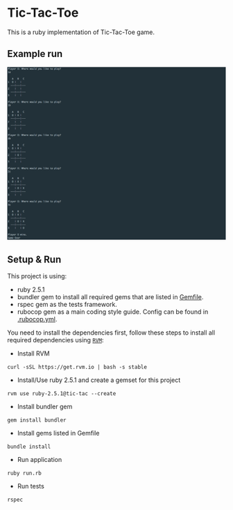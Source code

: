 # Tic-Tac-Toe


This is a ruby implementation of Tic-Tac-Toe game.


## Example run

[![EXAMPLE](https://github.com/hyoussef79/tic-tac/raw/master/assets/example.png)](https://github.com/hyoussef79/tic-tac)

## Setup & Run

This project is using:

+ ruby 2.5.1
+ bundler gem to install all required gems that are listed in [Gemfile][1].
+ rspec gem as the tests framework.
+ rubocop gem as a main coding style guide. Config can be found in [.rubocop.yml][2].



You need to install the dependencies first, follow these steps to install all required dependencies using [`RVM`][3]:

+ Install RVM

```shell
curl -sSL https://get.rvm.io | bash -s stable
```

+ Install/Use ruby 2.5.1 and create a gemset for this project

```shell
rvm use ruby-2.5.1@tic-tac --create
```

+ Install bundler gem

```shell
gem install bundler
```

+ Install gems listed in Gemfile

```shell
bundle install
```

+ Run application

```shell
ruby run.rb
```

+ Run tests

```shell
rspec
```

[1]: https://github.com/hyoussef79/tic-tac/blob/master/Gemfile
[2]: https://github.com/hyoussef79/tic-tac/blob/master/.rubocop.yml
[3]: https://rvm.io/rvm/install
